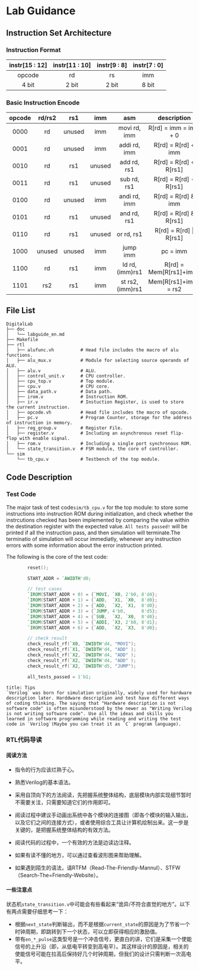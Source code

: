# Lab Guidance

## Instruction Set Architecture

### Instruction Format

| instr[15 : 12] | instr[11 : 10] | instr[9 : 8] | instr[7 : 0] |
| :------------: | :------------: | :----------: | :----------: |
|     opcode     |       rd       |      rs      |     imm      |
|     4 bit      |     2 bit      |    2 bit     |    8 bit     |

### Basic Instruction Encode

| opcode | rd/rs2 |  rs1   |  imm   |       asm        |       description       |
| :----: | :----: | :----: | :----: | :--------------: | :---------------------: |
|  0000  |   rd   | unused |  imm   |   movi rd, imm   |  R[rd] = imm = imm + 0  |
|  0001  |   rd   | unused |  imm   |   addi rd, imm   |   R[rd] = R[rd] + imm   |
|  0010  |   rd   |  rs1   | unused |   add rd, rs1    | R[rd] = R[rd] + R[rs1]  |
|  0011  |   rd   |  rs1   | unused |   sub rd, rs1    | R[rd] = R[rd] - R[rs1]  |
|  0100  |   rd   | unused |  imm   |   andi rd, imm   |   R[rd] = R[rd] & imm   |
|  0101  |   rd   |  rs1   | unused |   and rd, rs1    | R[rd] = R[rd] & R[rs1]  |
|  0110  |   rd   |  rs1   | unused |  or    rd, rs1   | R[rd] = R[rd] \| R[rs1] |
|  1000  | unused | unused |  imm   |     jump imm     |        pc = imm         |
|  1100  |   rd   |  rs1   |  imm   | ld rd, (imm)rs1  | R[rd] = Mem[R[rs1]+imm] |
|  1101  |  rs2   |  rs1   |  imm   | st rs2, (imm)rs1 |  Mem[R[rs1]+imm] = rs2  |

## File List

```shell
DigitalLab
├── doc
│   └── labguide_en.md
├── Makefile
├── rtl
│   ├── alufunc.vh          # Head file includes the macro of alu functions.
│   ├── alu_mux.v           # Module for selecting source operands of ALU.
│   ├── alu.v               # ALU.
│   ├── control_unit.v      # CPU controller.
│   ├── cpu_top.v           # Top module.
│   ├── cpu.v               # CPU core.
│   ├── data_path.v         # Data path.
│   ├── irom.v              # Instruction ROM.
│   ├── ir.v                # Instuction Register, is used to store the current instruction.
│   ├── opcode.vh           # Head file includes the macro of opcode.
│   ├── pc.v                # Program Counter, storage for the address of instruction in memory. 
│   ├── reg_group.v         # Register File.
│   ├── register.v          # Including an asynchronous reset flip-flop with enable signal.
│   ├── rom.v               # Including a single port synchronous ROM.
│   └── state_transition.v  # FSM module, the core of controller.
└── sim
    └── tb_cpu.v            # Testbench of the top module.
```

## Code Description

### Test Code

The major task of test code`sim/tb_cpu.v` for the top module: to store some instructions into instruction ROM during initialization,  and check whether the instrcutions checked has been implemented by comparing the value within the destination register with the expected value. `All tests passed!` will be printed if all the instruction pass, and then simulation will terminate.The terminatio of simulation will occur immediatly, whenever any instruction errors with some information about the error instruction printed.

The following is the core of the test code:


```Verilog
		reset();

		START_ADDR = `AWIDTH'd0;

		// test cases
		`IROM(START_ADDR + 0) = {`MOVI, `X0, 2'b0, 8'd4};
		`IROM(START_ADDR + 1) = {`ADD,  `X1, `X0,  8'd0};
		`IROM(START_ADDR + 2) = {`ADD,  `X2, `X1,  8'd0};
		`IROM(START_ADDR + 3) = {`JUMP, 4'b0,      8'd5};
		`IROM(START_ADDR + 4) = {`SUB,  `X2, `X0,  8'd0};
		`IROM(START_ADDR + 5) = {`ADDI, `X3, 2'b0, 8'd1};
		`IROM(START_ADDR + 6) = {`ADD,  `X2, `X3,  8'd0};

		// check result
		check_result_rf(`X0, `DWIDTH'd4, "MOVI");
		check_result_rf(`X1, `DWIDTH'd4, "ADD" );
		check_result_rf(`X2, `DWIDTH'd4, "ADD" );
		check_result_rf(`X2, `DWIDTH'd4, "ADD" );
		check_result_rf(`X2, `DWIDTH'd5, "JUMP");

		all_tests_passed = 1'b1;
```

```ad-tip
title: Tips
`Verilog` was born for simulation originally, widely used for hardware description later. Harddware description and test have different ways of coding thinking. The saying that "Hardware description is not software code" is often misunderstood by the newer as "Writing Verilog is not writing software code". Use all the ideas and skills you learned in software programming while reading and writing the test code in `Verilog`(Maybe you can treat it as `C` program language).
```




### RTL代码导读

#### 阅读方法

+ 指令的行为应该烂熟于心。
+ 熟悉Verilog的基本语法。

+ 采用自顶向下的方法阅读，先把握系统整体结构，底层模块内部实现细节暂时不需要关注，只需要知道它们的作用即可。
+ 阅读过程中建议手动画出系统中各个模块的连接图（即各个模块的输入输出，以及它们之间的连接方式），或者使用综合工具让计算机绘制出来。这一步是关键的，是把握系统整体结构的有效方法。

+ 阅读代码的过程中，一个有效的方法是边读边注释。
+ 如果有读不懂的地方，可以通过查看波形图来帮助理解。
+ 如果遇到陌生的语法，请RTFM（Read-The-Friendly-Mannul）、STFW（Search-The=Friendly-Website）。

#### 一些注意点

状态机`state_transition.v`中可能会有些看起来“诡异/不符合直觉的地方”。以下有两点需要仔细思考一下：

+ 根据`next_state`判断输出，而不是根据`current_state`的原因是为了节省一个时钟周期，即跳转到下一个状态，可以立即获得相应的激励值。
+ 带有`en_*_pulse`这类型号是一个冲击信号，更直白的讲，它们是采集一个使能信号的上升沿（即，从低电平转变到高电平）。其这样设计的原因是，相关的使能信号可能在拉高后保持好几个时钟周期，但我们的设计只需判断一次高电平。
